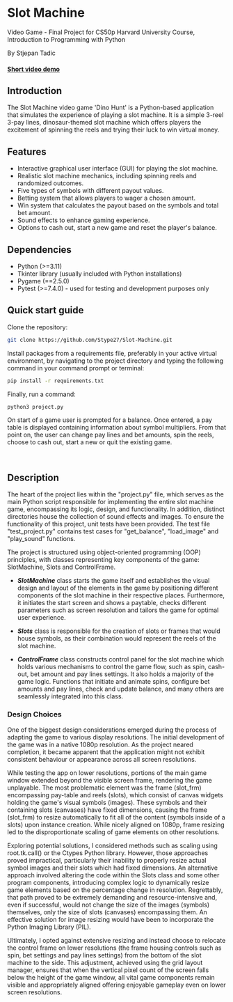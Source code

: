 # Slot Machine
Video Game - Final Project for CS50p Harvard University Course, Introduction to Programming with Python

By Stjepan Tadic

#### [Short video demo](https://youtu.be/G786LXmy0m0)


## Introduction
The Slot Machine video game 'Dino Hunt' is a Python-based application that simulates the experience of playing a slot machine. It is a simple 3-reel 3-pay lines, dinosaur-themed slot machine which offers players the excitement of spinning the reels and trying their luck to win virtual money.

## Features
- Interactive graphical user interface (GUI) for playing the slot machine.
- Realistic slot machine mechanics, including spinning reels and randomized outcomes.
- Five types of symbols with different payout values.
- Betting system that allows players to wager a chosen amount.
- Win system that calculates the payout based on the symbols and total bet amount.
- Sound effects to enhance gaming experience.
- Options to cash out, start a new game and reset the player's balance.

## Dependencies
- Python (>=3.11)
- Tkinter library (usually included with Python installations)
- Pygame (==2.5.0)
- Pytest (>=7.4.0) - used for testing and development purposes only

## Quick start guide
Clone the repository:
```bash
git clone https://github.com/Stype27/Slot-Machine.git
```
Install packages from a requirements file, preferably in your active virtual environment, by navigating to the project directory and typing the following command in your command prompt or terminal:
```bash 
pip install -r requirements.txt
``` 
Finally, run a command: 
```bash
python3 project.py
```
On start of a game user is prompted for a balance. Once entered, a pay table is displayed containing information about symbol multipliers. From that point on, the user can change pay lines and bet amounts, spin the reels, choose to cash out, start a new or quit the existing game.

<br>

## Description

The heart of the project lies within the "project.py" file, which serves as the main Python script responsible for implementing the entire slot machine game, encompassing its logic, design, and functionality. In addition, distinct directories house the collection of sound effects and images.
To ensure the functionality of this project, unit tests have been provided. The test file "test_project.py" contains test cases for "get_balance", "load_image" and "play_sound" functions.

The project is structured using object-oriented programming (OOP) principles, with classes representing key components of the game: SlotMachine, Slots and ControlFrame.

- ***SlotMachine*** class starts the game itself and establishes the visual design and layout of the elements in the game by positioning different components of the slot machine in their respective places. Furthermore, it initiates the start screen and shows a paytable, checks different parameters such as screen resolution and tailors the game for optimal user experience.

- ***Slots*** class is responsible for the creation of slots or frames that would house symbols, as their combination would represent the reels of the slot machine.

- ***ControlFrame*** class constructs control panel for the slot machine which holds various mechanisms to control the game flow, such as spin, cash-out, bet amount and pay lines settings. It also holds a majority of the game logic. Functions that initiate and animate spins, configure bet amounts and pay lines, check and update balance, and many others are seamlessly integrated into this class.

### Design Choices
One of the biggest design considerations emerged during the process of adapting the game to various display resolutions. The initial development of the game was in a native 1080p resolution. As the project neared completion, it became apparent that the application might not exhibit consistent behaviour or appearance across all screen resolutions. 

While testing the app on lower resolutions, portions of the main game window extended beyond the visible screen frame, rendering the game unplayable. The most problematic element was the frame (slot_frm) encompassing pay-table and reels (slots), which consist of canvas widgets holding the game's visual symbols (images). These symbols and their containing slots (canvases) have fixed dimensions, causing the frame (slot_frm) to resize automatically to fit all of the content (symbols inside of a slots) upon instance creation. While nicely aligned on 1080p, frame resizing led to the disproportionate scaling of game elements on other resolutions.

Exploring potential solutions, I considered methods such as scaling using root.tk.call() or the Ctypes Python library. However, those approaches proved impractical, particularly their inability to properly resize actual symbol images and their slots which had fixed dimensions. 
An alternative approach involved altering the code within the Slots class and some other program components, introducing complex logic to dynamically resize game elements based on the percentage change in resolution. Regrettably, that path proved to be extremely demanding and resource-intensive and, even if successful, would not change the size of the images (symbols) themselves, only the size of slots (canvases) encompassing them. An effective solution for image resizing would have been to incorporate the Python Imaging Library (PIL).

Ultimately, I opted against extensive resizing and instead choose to relocate the control frame on lower resolutions (the frame housing controls such as spin, bet settings and pay lines settings) from the bottom of the slot machine to the side. This adjustment, achieved using the grid layout manager, ensures that when the vertical pixel count of the screen falls below the height of the game window, all vital game components remain visible and appropriately aligned offering enjoyable gameplay even on lower screen resolutions.
